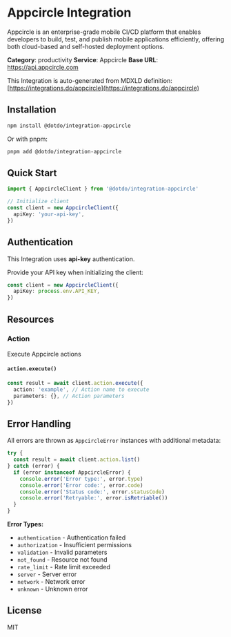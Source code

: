 # Appcircle Integration

Appcircle is an enterprise-grade mobile CI/CD platform that enables developers to build, test, and publish mobile applications efficiently, offering both cloud-based and self-hosted deployment options.

**Category**: productivity
**Service**: Appcircle
**Base URL**: https://api.appcircle.com

This Integration is auto-generated from MDXLD definition: [https://integrations.do/appcircle](https://integrations.do/appcircle)

## Installation

```bash
npm install @dotdo/integration-appcircle
```

Or with pnpm:

```bash
pnpm add @dotdo/integration-appcircle
```

## Quick Start

```typescript
import { AppcircleClient } from '@dotdo/integration-appcircle'

// Initialize client
const client = new AppcircleClient({
  apiKey: 'your-api-key',
})
```

## Authentication

This Integration uses **api-key** authentication.

Provide your API key when initializing the client:

```typescript
const client = new AppcircleClient({
  apiKey: process.env.API_KEY,
})
```

## Resources

### Action

Execute Appcircle actions

#### `action.execute()`

```typescript
const result = await client.action.execute({
  action: 'example', // Action name to execute
  parameters: {}, // Action parameters
})
```

## Error Handling

All errors are thrown as `AppcircleError` instances with additional metadata:

```typescript
try {
  const result = await client.action.list()
} catch (error) {
  if (error instanceof AppcircleError) {
    console.error('Error type:', error.type)
    console.error('Error code:', error.code)
    console.error('Status code:', error.statusCode)
    console.error('Retryable:', error.isRetriable())
  }
}
```

**Error Types:**

- `authentication` - Authentication failed
- `authorization` - Insufficient permissions
- `validation` - Invalid parameters
- `not_found` - Resource not found
- `rate_limit` - Rate limit exceeded
- `server` - Server error
- `network` - Network error
- `unknown` - Unknown error

## License

MIT

